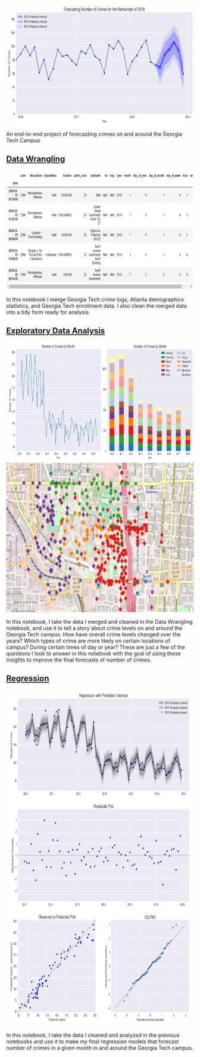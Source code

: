 <img src="https://github.com/pspratling/Forecasting-Crime-around-the-Georgia-Tech-Campus/blob/master/images/forecast.png" width="800" height="320">

An end-to-end project of forecasting crimes on and around the Georgia Tech Campus

[Data Wrangling](https://github.com/pspratling/Forecasting-Crime-around-the-Georgia-Tech-Campus/blob/master/notebooks/1_data_wrangling.ipynb)
---------------
<img src="https://github.com/pspratling/Forecasting-Crime-around-the-Georgia-Tech-Campus/blob/master/images/dataframe.png" width="800" height="320">

In this notebook I merge Georgia Tech crime logs, Atlanta demographics statistics, and Georgia Tech enrollment data. I also clean the merged data into a tidy form ready for analysis.

[Exploratory Data Analysis](http://nbviewer.jupyter.org/github/pspratling/Forecasting-Crime-around-the-Georgia-Tech-Campus/blob/master/notebooks/2_exploratory_data_analysis.ipynb)
---------------
<img src="https://github.com/pspratling/Forecasting-Crime-around-the-Georgia-Tech-Campus/blob/master/images/levels.png" width="800" height="320">
<img src="https://github.com/pspratling/Forecasting-Crime-around-the-Georgia-Tech-Campus/blob/master/images/locations.png" width="700" height="400">

In this notebook, I take the data I merged and cleaned in the Data Wrangling notebook, and use it to tell a story about crime levels on and around the Georgia Tech campus. How have overall crime levels changed over the years? Which types of crime are more likely on certain locations of campus? During certain times of day or year? These are just a few of the questions I look to answer in this notebook with the goal of using these insights to improve the final forecasts of number of crimes.

[Regression](https://github.com/pspratling/Forecasting-Crime-around-the-Georgia-Tech-Campus/blob/master/notebooks/3_regression.ipynb)
---------------
<img src="https://github.com/pspratling/Forecasting-Crime-around-the-Georgia-Tech-Campus/blob/master/images/regression.png" width="700" height="900">

In this notebook, I take the data I cleaned and analyzed in the previous notebooks and use it to make my final regression models that forecast number of crimes in a given month in and around the Georgia Tech campus.
